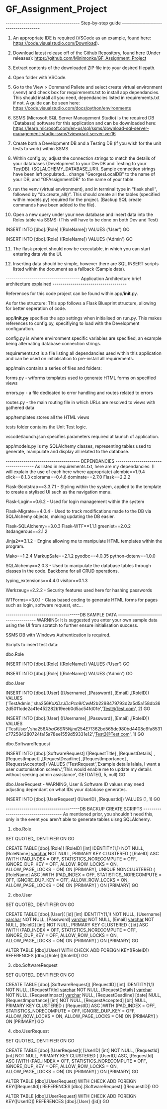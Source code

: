 # GF_Assignment_Project

------------------------------------- Step-by-step guide -------------------------------------

1. An appropriate IDE is required (VSCode as an example, found here: https://code.visualstudio.com/Download).

2. Download latest release off of the Github Repository, found here (Under releases): https://github.com/Minimonks/GF_Assignment_Project 

3. Extract contents of the downloaded ZIP file into your desired filepath.

4. Open folder with VSCode.

5. Go to the View > Command Pallete and select create virtual environment (.venv) and check box for requirements.txt to install app dependancies. This should install all you need, dependancies listed in requirements.txt if not. A guide can be seen here: https://code.visualstudio.com/docs/python/environments 

6. SSMS (Microsoft SQL Server Management Studio) is the required DB (Database) software for this application and can be downloaded here: https://learn.microsoft.com/en-us/sql/ssms/download-sql-server-management-studio-ssms?view=sql-server-ver16 

7. Create both a Development DB and a Testing DB (if you wish for the unit tests to work) within SSMS.

8. Within config.py, adjust the connection strings to match the details of your databases (Development to your DevDB and Testing to your TestDB). (SQLALCHEMY_DATABASE_URI). Sample connection strings have been left populated... change "GeorgesLocalDB" to the name of your
DB, and "GFAssignmentDB" to the name of your table.

9. run the venv (virtual environment), and in terminal type in “flask shell“, followed by “db.create_all()”. This should create all the tables (specified within models.py) required for the project. (Backup SQL create commands have been added to the file).

10. Open a new query under your new database and insert data into the Roles table via SSMS: (This will have to be done on both Dev and Test)

INSERT INTO [dbo].[Role]
           ([RoleName])
     VALUES
           ('User')
GO

INSERT INTO [dbo].[Role]
           ([RoleName])
     VALUES
           ('Admin')
GO

11. The flask project should now be executable, in which you can start entering data via the UI.

12. Inserting data should be simple, however there are SQL INSERT scripts listed within the document as a fallback (Sample data).



------------------------------------- Application Architecture brief architecture explained -------------------------------------

References for this code project can be found within app/__init__.py.

As for the structure: This app follows a Flask Blueprint structure, allowing for better seperation of code.

app/__init.py__ specifies the app settings when initialised on run.py. This makes references to config.py, specifiying to load with the Development configuration.

config.py is where environment specific variables are specified, an example being alternating database connection strings.

requirements.txt is a file listing all dependancies used within this application and can be used on initialisation to pre-install all requirements.

app/main contains a series of files and folders:

forms.py - wtforms templates used to generate HTML forms on specified views

errors.py - a file dedicated to error handling and routes related to errors

routes.py - the main routing file in which URLs are resolved to views with gathered data

app/templates stores all the HTML views

tests folder contains the Unit Test logic.

vscode/launch.json specifies parameters required at launch of application.

app/models.py is my SQLAlchemy classes, representing tables used to generate, manipulate and display all related to the database.

------------------------------------- DEPENDANCIES -------------------------------------
As listed in requirements.txt, here are my dependancies: (I will explain the use of each here where appropriate)
alembic==1.9.4
click==8.1.3
colorama==0.4.6
dominate==2.7.0
Flask==2.2.2

Flask-Bootstrap==3.3.7.1 - Styling within the system, applied to the template to create a stylised UI such as the navigation menu.

Flask-Login==0.6.2 - Used for login management within the system

Flask-Migrate==4.0.4 - Used to track modifications made to the DB via SQLAlchemy objects, making updating the DB easier.

Flask-SQLAlchemy==3.0.3
Flask-WTF==1.1.1
greenlet==2.0.2
itsdangerous==2.1.2

Jinja2==3.1.2 - Engine allowing me to manipulate HTML templates within the program.

Mako==1.2.4
MarkupSafe==2.1.2
pyodbc==4.0.35
python-dotenv==1.0.0

SQLAlchemy==2.0.3 - Used to manipulate the database tables through classes in the code. Backbone for all CRUD operations.

typing_extensions==4.4.0
visitor==0.1.3

Werkzeug==2.2.2 - Security features used here for hashing passwords

WTForms==3.0.1 - Class based coding to generate HTML forms for pages such as login, software request, etc...


-------------------------------------DB SAMPLE DATA -------------------------------------
WARNING: It is suggested you enter your own sample data using the UI from scratch to further ensure initialisation success.

SSMS DB with Windows Authentication is required.

Scripts to insert test data:

dbo.Role

INSERT INTO [dbo].[Role]
           ([RoleName])
     VALUES
           ('User')
GO

INSERT INTO [dbo].[Role]
           ([RoleName])
     VALUES
           ('Admin')
GO


dbo.User

INSERT INTO [dbo].[User]
           ([Username]
           ,[Password]
           ,[Email]
           ,[RoleID])
     VALUES
           ('TestAdmin','sha256$KxXDzJDcPcn9ICwM$2b2298479793d2a5d5a158db362d5011cde2a41e452282b19eeb0d5ac54fd01e','Test@Test.com', 2)
GO



INSERT INTO [dbo].[User]
           ([Username]
           ,[Password]
           ,[Email]
           ,[RoleID])
     VALUES
           ('TestUser','sha256$XbaG6SR5Njnd254E$7f362bd565dc980bd4408c6fa8531c772584280724fa15a78ee1559d59331e12','Test2@Test.com', 1)
GO


dbo.SoftwareRequest

INSERT INTO [dbo].[SoftwareRequest]
           ([RequestTitle]
           ,[RequestDetails]
           ,[RequestImpact]
           ,[RequestDeadline]
           ,[RequestImportance]
           ,[RequestAccepted])
     VALUES
           ('TestRequest','Example details lalala, I want a user customisation screen.','This would enable me to update my details without seeking admin assistance', GETDATE(), 5, null)
GO


dbo.UserRequest - WARNING, User & Software ID values may need adjusting dependant on what IDs your database generates.

INSERT INTO [dbo].[UserRequest]
           ([UserID]
           ,[RequestId])
     VALUES
           (1, 1)
GO




-------------------------------------DB BACKUP CREATE SCRIPTS -------------------------------------
As mentioned prior, you shouldn't need this, only in the event you aren't able to generate tables uisng SQLAlchemy.

1. dbo.Role

SET QUOTED_IDENTIFIER ON
GO

CREATE TABLE [dbo].[Role](
	[RoleID] [int] IDENTITY(1,1) NOT NULL,
	[RoleName] [varchar](64) NOT NULL,
PRIMARY KEY CLUSTERED 
(
	[RoleID] ASC
)WITH (PAD_INDEX = OFF, STATISTICS_NORECOMPUTE = OFF, IGNORE_DUP_KEY = OFF, ALLOW_ROW_LOCKS = ON, ALLOW_PAGE_LOCKS = ON) ON [PRIMARY],
UNIQUE NONCLUSTERED 
(
	[RoleName] ASC
)WITH (PAD_INDEX = OFF, STATISTICS_NORECOMPUTE = OFF, IGNORE_DUP_KEY = OFF, ALLOW_ROW_LOCKS = ON, ALLOW_PAGE_LOCKS = ON) ON [PRIMARY]
) ON [PRIMARY]
GO


2. dbo.User

SET QUOTED_IDENTIFIER ON
GO

CREATE TABLE [dbo].[User](
	[id] [int] IDENTITY(1,1) NOT NULL,
	[Username] [varchar](125) NOT NULL,
	[Password] [varchar](125) NOT NULL,
	[Email] [varchar](255) NOT NULL,
	[RoleID] [int] NOT NULL,
PRIMARY KEY CLUSTERED 
(
	[id] ASC
)WITH (PAD_INDEX = OFF, STATISTICS_NORECOMPUTE = OFF, IGNORE_DUP_KEY = OFF, ALLOW_ROW_LOCKS = ON, ALLOW_PAGE_LOCKS = ON) ON [PRIMARY]
) ON [PRIMARY]
GO

ALTER TABLE [dbo].[User]  WITH CHECK ADD FOREIGN KEY([RoleID])
REFERENCES [dbo].[Role] ([RoleID])
GO


3. dbo.SoftwareRequest


SET QUOTED_IDENTIFIER ON
GO

CREATE TABLE [dbo].[SoftwareRequest](
	[RequestID] [int] IDENTITY(1,1) NOT NULL,
	[RequestTitle] [varchar](64) NOT NULL,
	[RequestDetails] [varchar](255) NOT NULL,
	[RequestImpact] [varchar](255) NULL,
	[RequestDeadline] [date] NULL,
	[RequestImportance] [int] NOT NULL,
	[RequestAccepted] [bit] NULL,
PRIMARY KEY CLUSTERED 
(
	[RequestID] ASC
)WITH (PAD_INDEX = OFF, STATISTICS_NORECOMPUTE = OFF, IGNORE_DUP_KEY = OFF, ALLOW_ROW_LOCKS = ON, ALLOW_PAGE_LOCKS = ON) ON [PRIMARY]
) ON [PRIMARY]
GO

4. dbo.UserRequest

SET QUOTED_IDENTIFIER ON
GO

CREATE TABLE [dbo].[UserRequest](
	[UserID] [int] NOT NULL,
	[RequestId] [int] NOT NULL,
PRIMARY KEY CLUSTERED 
(
	[UserID] ASC,
	[RequestId] ASC
)WITH (PAD_INDEX = OFF, STATISTICS_NORECOMPUTE = OFF, IGNORE_DUP_KEY = OFF, ALLOW_ROW_LOCKS = ON, ALLOW_PAGE_LOCKS = ON) ON [PRIMARY]
) ON [PRIMARY]
GO

ALTER TABLE [dbo].[UserRequest]  WITH CHECK ADD FOREIGN KEY([RequestId])
REFERENCES [dbo].[SoftwareRequest] ([RequestID])
GO

ALTER TABLE [dbo].[UserRequest]  WITH CHECK ADD FOREIGN KEY([UserID])
REFERENCES [dbo].[User] ([id])
GO
